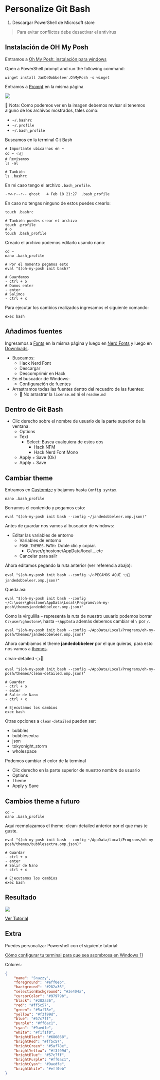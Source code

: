 # Personalize Git Bash 
1. Descargar PowerShell de Microsoft store 

> Para evitar conflictos debe desactivar el antivirus  


## Instalación de OH My Posh  

Entramos a [Oh My Posh: instalación para windows](https://ohmyposh.dev/docs/installation/windows)

Open a PowerShell prompt and run the following command:

```shell
winget install JanDeDobbeleer.OhMyPosh -s winget
```

Entramos a [Prompt](https://ohmyposh.dev/docs/installation/prompt) en la misma página. 

![](https://i.postimg.cc/GtGG7bPD/elegir-bash.png)

📌 Nota: Como podemos ver en la imagen debemos revisar si tenemos alguno de los archivos mostrados, tales como:

- `~/.bashrc`
- `~/.profile`
- `~/.bash_profile`

Buscamos en la terminal Git  Bash

```shell
# Importante ubicarnos en ~
cd ~ 👈👀
# Revisamos
ls -al

# También
ls .bashrc
```

En mi caso tengo el archivo `.bash_profile`.

```shell
-rw-r--r-- ghost   4 Feb 18 21:27  .bash_profile
```

En caso no tengas ninguno de estos puedes crearlo: 

```shell
touch .bashrc

# También puedes crear el archivo 
touch .profile
# o
touch .bash_profile
```

Creado el archivo podemos editarlo usando nano:

```shell
cd ~
nano .bash_profile

# Por el momento pegamos esto
eval "$(oh-my-posh init bash)"

# Guardamos
- ctrl + o 
# Damos enter
- enter
# Salimos
- ctrl + x
```

Para ejecutar los cambios realizados ingresamos el siguiente comando:

```shell
exec bash
```

## Añadimos fuentes 

Ingresamos a [Fonts](https://ohmyposh.dev/docs/installation/fonts) en la misma página y luego en [Nerd Fonts](https://www.nerdfonts.com/) y luego en [Downloads](https://www.nerdfonts.com/font-downloads). 

- Buscamos:  
	- Hack Nerd Font
	- Descargar 
	- Descomprimir en Hack
- En el buscador de Windows: 
	- Configuración de fuentes 
- Arrastramos todas las fuentes dentro del recuadro de las fuentes: 
	- 📌 No arrastrar la `license.md` ni el `readme.md`

## Dentro de Git Bash

- Clic derecho sobre el nombre de usuario de la parte superior de la ventana:
	- Options
	- Text
		- Select: Busca cualquiera de estos dos
			- Hack NFM 
			- Hack Nerd Font Mono
	- Apply + Save (Ok)
	- Apply + Save 

## Cambiar theme 

Entramos en [Customize](https://ohmyposh.dev/docs/installation/customize) y bajamos hasta `Config syntax`. 

```shell
nano .bash_profile
```

Borramos el contenido y pegamos esto: 

```shell
eval "$(oh-my-posh init bash --config ~/jandedobbeleer.omp.json)"
```

Antes de guardar nos vamos al buscador de windows:

- Editar las variables de entorno
	- Variables de entorno 
	- `POSH_THEMES-PATH:` Doble clic y copiar.
		- C:/user/ghostone/AppData/local....etc
	- Cancelar para salir 

Ahora editamos pegando la ruta anterior (ver referencia abajo):

```shell
eval "$(oh-my-posh init bash --config ~/🔥PEGAMOS AQUÍ 👈👀jandedobbeleer.omp.json)"
```

Queda así: 

```shell
eval "$(oh-my-posh init bash --config ~/C:\user\ghostone\AppData\Local\Programs\oh-my-posh\themesjandedobbeleer.omp.json)"
```

Como la virgulilla `~` representa la ruta de nuestro usuario podemos borrar `C:\user\ghostone\` hasta `~\AppData` además debemos cambiar el `\` por `/`.

```shell
eval "$(oh-my-posh init bash --config ~/AppData/Local/Programs/oh-my-posh/themes/jandedobbeleer.omp.json)"
```

Ahora cambiamos el theme **jandedobbeleer** por el que quieras, para esto nos vamos a [themes](https://ohmyposh.dev/docs/themes).

clean-detailed 👈👀

```shell
eval "$(oh-my-posh init bash --config ~/AppData/Local/Programs/oh-my-posh/themes/clean-detailed.omp.json)"

# Guardar
- ctrl + o
- enter
# Salir de Nano
- ctrl + x

# Ejecutamos los cambios
exec bash 
```

Otras opciones a `clean-detailed` pueden ser:

- bubbles
- bubblesextra
- json
- tokyonight_storm
- wholespace

Podemos cambiar el color de la terminal 

- Clic derecho en la parte superior de nuestro nombre de usuario 
- Options 
- Theme 
- Apply y Save

## Cambios theme a futuro 

```shell
cd ~
nano .bash_profile
```

Aquí reemplazamos el theme: clean-detailed anterior por el que mas te guste. 

```shell
eval "$(oh-my-posh init bash --config ~/AppData/Local/Programs/oh-my-posh/themes/bubblesextra.omp.json)"

# Guardar
- ctrl + o
- enter
# Salir de Nano
- ctrl + x

# Ejecutamos los cambios
exec bash 
```

## Resultado 

![](https://i.postimg.cc/C5LLdqSJ/theme-clean-detailed.png)

[Ver Tutorial](https://www.youtube.com/watch?v=Bkaox81ppds)

## Extra

Puedes personalizar Powershell con el siguiente tutorial:

[Cómo configurar tu terminal para que sea asombrosa en Windows 11](https://youtube.com/watch?v=6SGIFVJ5Izs)

Colores:

```json
{
	"name": "Snazzy",
	"foreground": "#eff0eb",
	"background": "#282a36",
	"selectionBackground": "#3e404a",
	"cursorColor": "#97979b",
	"black": "#282a36",
	"red": "#ff5c57",
	"green": "#5af78e",
	"yellow": "#f3f99d",
	"blue": "#57c7ff",
	"purple": "#ff6ac1",
	"cyan": "#9aedfe",
	"white": "#f1f1f0",
	"brightBlack": "#686868",
	"brightRed": "#ff5c57",
	"brightGreen": "#5af78e",
	"brightYellow": "#f3f99d",
	"brightBlue": "#57c7ff",
	"brightPurple": "#ff6ac1",
	"brightCyan": "#9aedfe",
	"brightWhite": "#eff0eb"
}
```